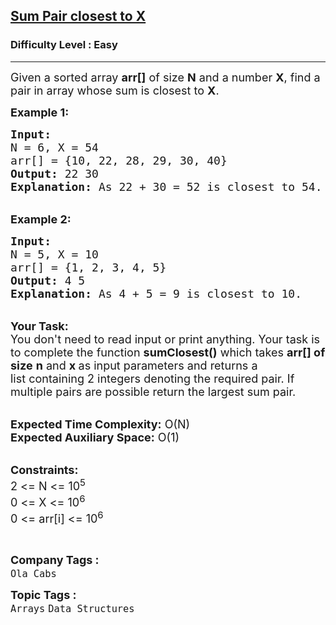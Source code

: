 <h2><a href="https://practice.geeksforgeeks.org/problems/pair-in-array-whose-sum-is-closest-to-x1124/1?page=1&sortBy=submissions">Sum Pair closest to X</a></h2><h3>Difficulty Level : Easy</h3><hr><div class="problems_problem_content__Xm_eO"><p><span style="font-size:18px">Given a sorted array <strong>arr[]</strong>&nbsp;of size <strong>N</strong> and a number <strong>X</strong>, find a pair in array whose sum is closest to <strong>X</strong>.</span></p>

<p><span style="font-size:18px"><strong>Example 1:</strong></span></p>

<pre><span style="font-size:18px"><strong>Input:
</strong>N = 6, X = 54
arr[] = {10, 22, 28, 29, 30, 40}
<strong>Output:</strong> 22 30
<strong>Explanation:</strong> As 22 + 30 = 52 is closest to 54.
</span></pre>

<p><br>
<span style="font-size:18px"><strong>Example 2:</strong></span></p>

<pre><span style="font-size:18px"><strong>Input:
</strong>N = 5, X = 10
arr[] = {1, 2, 3, 4, 5}
<strong>Output:</strong> 4 5
<strong>Explanation:</strong>&nbsp;As 4 + 5 = 9 is closest to 10.</span></pre>

<p><br>
<span style="font-size:18px"><strong>Your Task:</strong><br>
You don't need to read input or print anything. Your task is to complete the function&nbsp;<strong>sumClosest()</strong>&nbsp;which takes <strong>arr[] of size</strong>&nbsp;<strong>n</strong> and <strong>x&nbsp;</strong>as input parameters and returns a list&nbsp;containing 2 integers denoting the required pair.&nbsp;If multiple pairs are possible return&nbsp;the largest sum pair.</span></p>

<p><br>
<span style="font-size:18px"><strong>Expected Time Complexity:</strong>&nbsp;O(N)<br>
<strong>Expected Auxiliary Space:</strong>&nbsp;O(1)</span></p>

<p><br>
<span style="font-size:18px"><strong>Constraints:</strong><br>
2 &lt;= N &lt;= 10<sup>5</sup><br>
0 &lt;= X &lt;= 10<sup>6</sup><br>
0 &lt;= arr[i] &lt;= 10<sup>6</sup></span></p>

<p>&nbsp;</p>
</div><p><span style=font-size:18px><strong>Company Tags : </strong><br><code>Ola Cabs</code>&nbsp;<br><p><span style=font-size:18px><strong>Topic Tags : </strong><br><code>Arrays</code>&nbsp;<code>Data Structures</code>&nbsp;